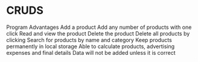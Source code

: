 # CRUDS
Program Advantages Add a product Add any number of products with one click Read and view the product Delete the product Delete all products by clicking Search for products by name and category Keep products permanently in local storage Able to calculate products, advertising expenses and final details  Data will not be added unless it is correct

